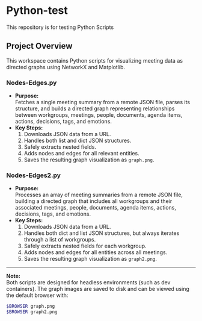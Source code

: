# Python-test

This repository is for testing Python Scripts

## Project Overview

This workspace contains Python scripts for visualizing meeting data as directed graphs using NetworkX and Matplotlib.

### Nodes-Edges.py

- **Purpose:**  
  Fetches a single meeting summary from a remote JSON file, parses its structure, and builds a directed graph representing relationships between workgroups, meetings, people, documents, agenda items, actions, decisions, tags, and emotions.
- **Key Steps:**  
  1. Downloads JSON data from a URL.
  2. Handles both list and dict JSON structures.
  3. Safely extracts nested fields.
  4. Adds nodes and edges for all relevant entities.
  5. Saves the resulting graph visualization as `graph.png`.

### Nodes-Edges2.py

- **Purpose:**  
  Processes an array of meeting summaries from a remote JSON file, building a directed graph that includes all workgroups and their associated meetings, people, documents, agenda items, actions, decisions, tags, and emotions.
- **Key Steps:**  
  1. Downloads JSON data from a URL.
  2. Handles both dict and list JSON structures, but always iterates through a list of workgroups.
  3. Safely extracts nested fields for each workgroup.
  4. Adds nodes and edges for all entities across all meetings.
  5. Saves the resulting graph visualization as `graph2.png`.

---

**Note:**  
Both scripts are designed for headless environments (such as dev containers). The graph images are saved to disk and can be viewed using the default browser with:

```bash
$BROWSER graph.png
$BROWSER graph2.png
```